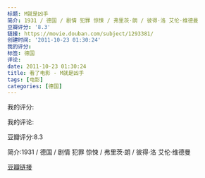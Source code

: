 ```yaml
---
标题: M就是凶手
简介: 1931 / 德国 / 剧情 犯罪 惊悚 / 弗里茨·朗 / 彼得·洛 艾伦·维德曼
豆瓣评分: '8.3'
链接: https://movie.douban.com/subject/1293381/
创建时间: '2011-10-23 01:30:24'
我的评分:
标签: 德国
评论:
date: 2011-10-23 01:30:24
title: 看了电影 - M就是凶手
tags: [电影]
categories: [德国]
---
```


我的评分:

我的评论:

豆瓣评分:8.3

简介:1931 / 德国 / 剧情 犯罪 惊悚 / 弗里茨·朗 / 彼得·洛 艾伦·维德曼

[豆瓣链接](https://movie.douban.com/subject/1293381/)


